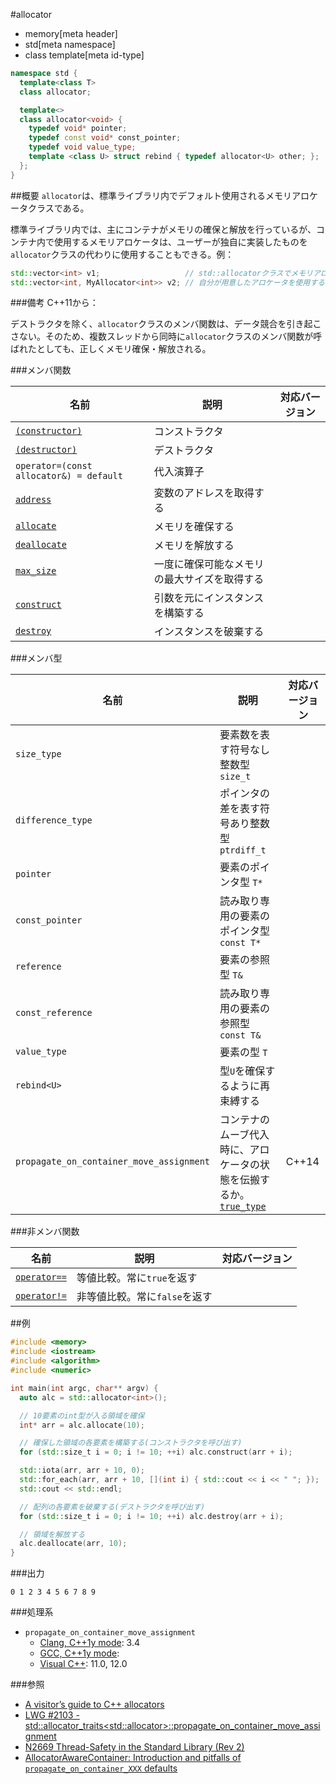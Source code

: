 #allocator
* memory[meta header]
* std[meta namespace]
* class template[meta id-type]

```cpp
namespace std {
  template<class T>
  class allocator;

  template<>
  class allocator<void> {
    typedef void* pointer;
    typedef const void* const_pointer;
    typedef void value_type;
    template <class U> struct rebind { typedef allocator<U> other; };
  };
}
```

##概要
`allocator`は、標準ライブラリ内でデフォルト使用されるメモリアロケータクラスである。

標準ライブラリ内では、主にコンテナがメモリの確保と解放を行っているが、コンテナ内で使用するメモリアロケータは、ユーザーが独自に実装したものを`allocator`クラスの代わりに使用することもできる。例：

```cpp
std::vector<int> v1;                   // std::allocatorクラスでメモリアロケートされる。
std::vector<int, MyAllocator<int>> v2; // 自分が用意したアロケータを使用する。
```


###備考
C++11から：

デストラクタを除く、`allocator`クラスのメンバ関数は、データ競合を引き起こさない。そのため、複数スレッドから同時に`allocator`クラスのメンバ関数が呼ばれたとしても、正しくメモリ確保・解放される。


###メンバ関数

| 名前 | 説明 | 対応バージョン |
|---------------------------------------------|----------------------------------------------|-------|
| [`(constructor)`](./allocator/op_constructor.md) | コンストラクタ                               | |
| [`(destructor)`](./allocator/op_destructor.md) | デストラクタ                                 | |
| `operator=(const allocator&) = default`     | 代入演算子                                   | |
| [`address`](./allocator/address.md)         | 変数のアドレスを取得する                     | |
| [`allocate`](./allocator/allocate.md)       | メモリを確保する                             | |
| [`deallocate`](./allocator/deallocate.md)   | メモリを解放する                             | |
| [`max_size`](./allocator/max_size.md)       | 一度に確保可能なメモリの最大サイズを取得する | |
| [`construct`](./allocator/construct.md)     | 引数を元にインスタンスを構築する             | |
| [`destroy`](./allocator/destroy.md)         | インスタンスを破棄する                       | |


###メンバ型

| 名前 | 説明 | 対応バージョン |
|-------------------|----------------------------------------------|-------|
| `size_type`       | 要素数を表す符号なし整数型 `size_t`          | |
| `difference_type` | ポインタの差を表す符号あり整数型 `ptrdiff_t` | |
| `pointer`         | 要素のポインタ型 `T*`                        | |
| `const_pointer`   | 読み取り専用の要素のポインタ型 `const T*`    | |
| `reference`       | 要素の参照型 `T&`                            | |
| `const_reference` | 読み取り専用の要素の参照型 `const T&`        | |
| `value_type`      | 要素の型 `T`                                 | |
| `rebind<U>`       | 型`U`を確保するように再束縛する              | |
| `propagate_on_container_move_assignment` | コンテナのムーブ代入時に、アロケータの状態を伝搬するか。 [`true_type`](/reference/type_traits/integral_constant-true_type-false_type.md) | C++14 |


###非メンバ関数

| 名前                                        | 説明                          | 対応バージョン |
|---------------------------------------------|-------------------------------|-------|
| [`operator==`](./allocator/op_equal.md)     | 等値比較。常に`true`を返す    | |
| [`operator!=`](./allocator/op_not_equal.md) | 非等値比較。常に`false`を返す | |


##例
```cpp
#include <memory>
#include <iostream>
#include <algorithm>
#include <numeric>

int main(int argc, char** argv) {
  auto alc = std::allocator<int>();

  // 10要素のint型が入る領域を確保
  int* arr = alc.allocate(10);

  // 確保した領域の各要素を構築する(コンストラクタを呼び出す)
  for (std::size_t i = 0; i != 10; ++i) alc.construct(arr + i);

  std::iota(arr, arr + 10, 0);
  std::for_each(arr, arr + 10, [](int i) { std::cout << i << " "; });
  std::cout << std::endl;

  // 配列の各要素を破棄する(デストラクタを呼び出す)
  for (std::size_t i = 0; i != 10; ++i) alc.destroy(arr + i);

  // 領域を解放する
  alc.deallocate(arr, 10);
}
```

###出力
```
0 1 2 3 4 5 6 7 8 9 
```

###処理系
- `propagate_on_container_move_assignment`
    - [Clang, C++1y mode](/implementation.md#clang): 3.4
    - [GCC, C++1y mode](/implementation.md#gcc): 
    - [Visual C++](/implementation.md#visual_cpp): 11.0, 12.0

###参照
- [A visitor’s guide to C++ allocators](https://rawgit.com/google/cxx-std-draft/allocator-paper/allocator_user_guide.html)
- [LWG #2103 - std::allocator_traits<std::allocator<T>>::propagate_on_container_move_assignment](http://www.open-std.org/jtc1/sc22/wg21/docs/lwg-defects.html#2103)
- [N2669 Thread-Safety in the Standard Library (Rev 2)](http://www.open-std.org/jtc1/sc22/wg21/docs/papers/2008/n2669.htm)
- [AllocatorAwareContainer: Introduction and pitfalls of `propagate_on_container_XXX` defaults](http://foonathan.github.io/blog/2015/10/05/allocatorawarecontainer-propagation-pitfalls.html)


